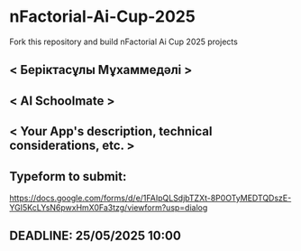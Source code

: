 # nFactorial-Ai-Cup-2025
Fork this repository and build nFactorial Ai Cup 2025 projects 

## < Беріктасұлы Мұхаммедәлі >

## < AI Schoolmate >

## < Your App's description, technical considerations, etc. >


## Typeform to submit:
https://docs.google.com/forms/d/e/1FAIpQLSdjbTZXt-8P0OTyMEDTQDszE-YGI5KcLYsN6pwxHmX0Fa3tzg/viewform?usp=dialog

## DEADLINE: 25/05/2025 10:00
